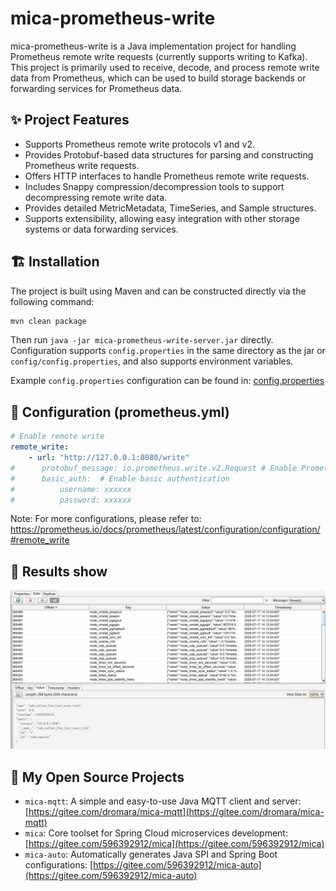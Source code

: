 # mica-prometheus-write

mica-prometheus-write is a Java implementation project for handling Prometheus remote write requests (currently supports writing to Kafka). This project is primarily used to receive, decode, and process remote write data from Prometheus, which can be used to build storage backends or forwarding services for Prometheus data.

## ✨ Project Features

- Supports Prometheus remote write protocols v1 and v2.
- Provides Protobuf-based data structures for parsing and constructing Prometheus write requests.
- Offers HTTP interfaces to handle Prometheus remote write requests.
- Includes Snappy compression/decompression tools to support decompressing remote write data.
- Provides detailed MetricMetadata, TimeSeries, and Sample structures.
- Supports extensibility, allowing easy integration with other storage systems or data forwarding services.

## 🏗 Installation

The project is built using Maven and can be constructed directly via the following command:

```bash
mvn clean package
```

Then run `java -jar mica-prometheus-write-server.jar` directly. Configuration supports `config.properties` in the same directory as the jar or `config/config.properties`, and also supports environment variables.

Example `config.properties` configuration can be found in: [config.properties](mica-prometheus-write-server/src/test/resources/config.properties)

## 🔧 Configuration (prometheus.yml)

```yml
# Enable remote write
remote_write:
    - url: "http://127.0.0.1:8080/write"
#      protobuf_message: io.prometheus.write.v2.Request # Enable Prometheus v2 protobuf message format (v2 messages are more compact, default: v1)
#      basic_auth:  # Enable basic authentication
#          username: xxxxxx
#          password: xxxxxx
```

Note: For more configurations, please refer to: https://prometheus.io/docs/prometheus/latest/configuration/configuration/#remote_write

## 🎨 Results show

![kafka](docs/image/kafka.png)

## 🍻 My Open Source Projects

- `mica-mqtt`: A simple and easy-to-use Java MQTT client and server: [https://gitee.com/dromara/mica-mqtt](https://gitee.com/dromara/mica-mqtt)
- `mica`: Core toolset for Spring Cloud microservices development: [https://gitee.com/596392912/mica](https://gitee.com/596392912/mica)
- `mica-auto`: Automatically generates Java SPI and Spring Boot configurations: [https://gitee.com/596392912/mica-auto](https://gitee.com/596392912/mica-auto)
